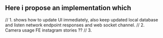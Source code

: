 ## Here i propose an implementation which 
// 1. shows how to update UI immediately, also keep updated local database and listen network endpoint responses and web socket channel.
// 2. Camera usage FE instagram stories ??
// 3. 
